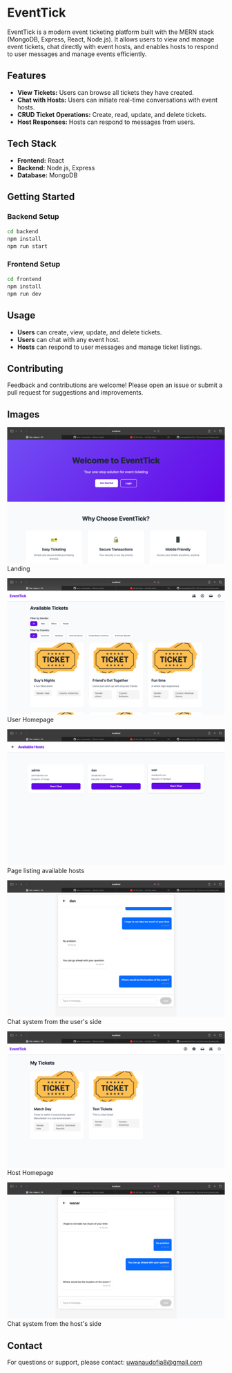 # EventTick

EventTick is a modern event ticketing platform built with the MERN stack (MongoDB, Express, React, Node.js). It allows users to view and manage event tickets, chat directly with event hosts, and enables hosts to respond to user messages and manage events efficiently.

## Features

- **View Tickets:** Users can browse all tickets they have created.
- **Chat with Hosts:** Users can initiate real-time conversations with event hosts.
- **CRUD Ticket Operations:** Create, read, update, and delete tickets.
- **Host Responses:** Hosts can respond to messages from users.

## Tech Stack

- **Frontend:** React
- **Backend:** Node.js, Express
- **Database:** MongoDB

## Getting Started

### Backend Setup

```bash
cd backend
npm install
npm run start
```

### Frontend Setup

```bash
cd frontend
npm install
npm run dev
```

## Usage

- **Users** can create, view, update, and delete tickets.
- **Users** can chat with any event host.
- **Hosts** can respond to user messages and manage ticket listings.

## Contributing

Feedback and contributions are welcome! Please open an issue or submit a pull request for suggestions and improvements.

## Images
![Homepage](images/Screenshot%202025-05-17%20at%2021.23.53.png)
Landing


![User Homepage](images/Screenshot%202025-05-17%20at%2021.24.18.png)
User Homepage


![Page listing available hosts](images/Screenshot%202025-05-17%20at%2021.25.01.png)
Page listing available hosts


![Chat system from the user's side](images/Screenshot%202025-05-17%20at%2021.25.10.png)
Chat system from the user's side


![Host Homepage](images/Screenshot%202025-05-17%20at%2021.26.04.png)
Host Homepage


![Chat system from the host's side](images/Screenshot%202025-05-17%20at%2021.26.45.png)
Chat system from the host's side

## Contact

For questions or support, please contact: [uwanaudofia8@gmail.com](mailto:uwanaudofia8@gmail.com)
